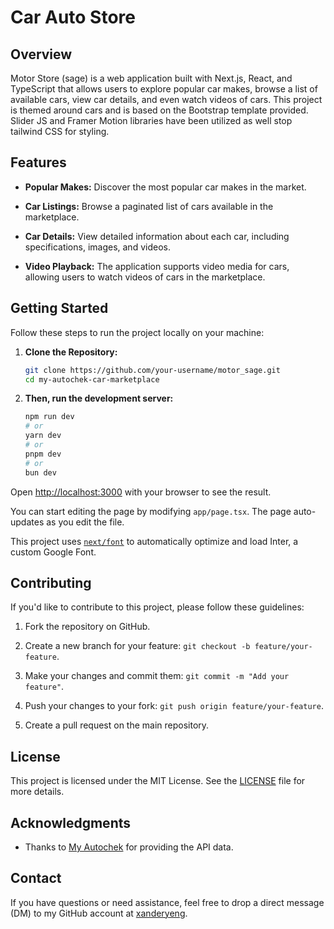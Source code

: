 # Car Auto Store
## Overview

Motor Store (sage) is a web application built with Next.js, React, and TypeScript that allows users to explore popular car makes, browse a list of available cars, view car details, and even watch videos of cars. This project is themed around cars and is based on the Bootstrap template provided. Slider JS and Framer Motion libraries have been utilized as well stop tailwind CSS for styling.

## Features

- **Popular Makes:** Discover the most popular car makes in the market.

- **Car Listings:** Browse a paginated list of cars available in the marketplace.

- **Car Details:** View detailed information about each car, including specifications, images, and videos.

- **Video Playback:** The application supports video media for cars, allowing users to watch videos of cars in the marketplace.

## Getting Started

Follow these steps to run the project locally on your machine:

1. **Clone the Repository:**

   ```bash
   git clone https://github.com/your-username/motor_sage.git
   cd my-autochek-car-marketplace

2. **Then, run the development server:**

    ```bash
    npm run dev
    # or
    yarn dev
    # or
    pnpm dev
    # or
    bun dev
    ```

Open [http://localhost:3000](http://localhost:3000) with your browser to see the result.

You can start editing the page by modifying `app/page.tsx`. The page auto-updates as you edit the file.

This project uses [`next/font`](https://nextjs.org/docs/basic-features/font-optimization) to automatically optimize and load Inter, a custom Google Font.

## Contributing

If you'd like to contribute to this project, please follow these guidelines:

1. Fork the repository on GitHub.

2. Create a new branch for your feature: `git checkout -b feature/your-feature`.

3. Make your changes and commit them: `git commit -m "Add your feature"`.

4. Push your changes to your fork: `git push origin feature/your-feature`.

5. Create a pull request on the main repository.

## License

This project is licensed under the MIT License. See the [LICENSE](./LICENSE) file for more details.

## Acknowledgments

- Thanks to [My Autochek](https://www.autochek.com/) for providing the API data.

## Contact

If you have questions or need assistance, feel free to drop a direct message (DM) to my GitHub account at [xanderyeng](https://github.com/xanderyeng).


